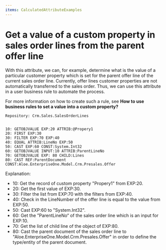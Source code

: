 ```yaml
---
items: CalculatedAttributeExamples
---
```


# Get a value of a custom property in sales order lines from the parent offer line

With this attribute, we can, for example, determine what is the value of a particular customer property which is set for the parent offer line of the current sales order line. Currently, offer lines customer properties are not automatically transferred to the sales order. Thus, we can use this attribute in a user business rule to automate the process. 

For more information on how to create such a rule, see **How to use business rules to set a value into a custom property?**

```
Repository: Crm.Sales.SalesOrderLines
```

```
                    
10: GETOBJVALUE EXP:20 ATTRIB:@Propery1                 
20: FIRST EXP:30                                                       
30: FILTER EXP:70 EXP:40                               
40: EQUAL ATTRIB:LineNo EXP:50                   
50: CAST EXP:60 CONST:System.Int32                          
60: GETOBJVALUE INPUT:10 ATTRIB:ParentLineNo                        
70: GETOBJVALUE EXP: 80 CHILD:Lines                          
80: CAST REF:ParentDocument CONST:Aloe.EnterpriseOne.Model.Crm.Presales.Offer                
```



Explanation:

- 10: Get the record of custom property "Propery1" from EXP:20. 
- 20: Get the first value of EXP:30.
- 30: Filter the list from EXP:70 with the filters from EXP:40.
- 40: Check in the LineNumber of the offer line is equal to the value from EXP:50.
- 50: Cast EXP:60 to "System.Int32".
- 60: Get the ”ParentLineNo“ of the sales order line which is an input for EXP:10.
- 70: Get the list of child line of the object of EXP:80.
- 80: Cast the parent document of the sales order line to "Aloe.EnterpriseOne.Model.Crm.Presales.Offer" in order to define the type/entity of the parent document.

